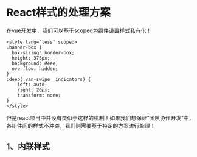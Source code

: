 # React样式的处理方案

在vue开发中，我们可以基于scoped为组件设置样式私有化！

```less
<style lang="less" scoped>
.banner-box {
  box-sizing: border-box;
  height: 375px;
  background: #eee;
  overflow: hidden;
}
:deep(.van-swipe__indicators) {
    left: auto;
    right: 20px;
    transform: none;
}
</style>
```

但是react项目中并没有类似于这样的机制！如果我们想保证“团队协作开发”中，各组件间的样式不冲突，我们则需要基于特定的方案进行处理！

## 1、内联样式